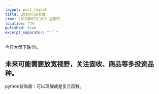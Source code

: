 ```yaml
---
layout: post_layout
title: 20190718复盘
time: 2019年07月18日 星期四
location: 广州
pulished: true
excerpt_separator: "```"
---
```



今日大盘下跌1%。

未来可能需要放宽视野，关注固收、商品等多投资品种。
------------------------------------------------------------------
python装饰器：可以理解成是复合函数。
